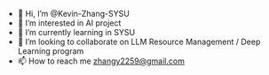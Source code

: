 - 👋 Hi, I’m @Kevin-Zhang-SYSU
- 👀 I’m interested in AI project
- 🌱 I’m currently learning in SYSU
- 💞️ I’m looking to collaborate on LLM Resource Management / Deep Learning program
- 📫 How to reach me zhangy2259@gmail.com

<!---
Kevin-Zhang-SYSU/Kevin-Zhang-SYSU is a ✨ special ✨ repository because its `README.md` (this file) appears on your GitHub profile.
You can click the Preview link to take a look at your changes.
--->

